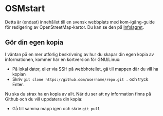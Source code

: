 # OSMstart
Detta är (endast) innehållet till en svensk webbplats med kom-igång-guide för redigering av OpenStreetMap-kartor. Du kan se den på [Infolagret](http://www.infolagret.se/osmstart/).


## Gör din egen kopia
I väntan på en mer utförlig beskrivning av hur du skapar din egen kopia av informationen, kommer här en kortversion för GNU/Linux:

- På lokal dator, eller via SSH på webbhotellet, gå till mappen där du vill ha kopian
- Skriv `git clone https://github.com/username/repo.git .` och tryck Enter.

Nu ska du strax ha en kopia av allt. När du ser att ny information finns på Github och du vill uppdatera din kopia:

- Gå till samma mapp igen och skriv `git pull`
